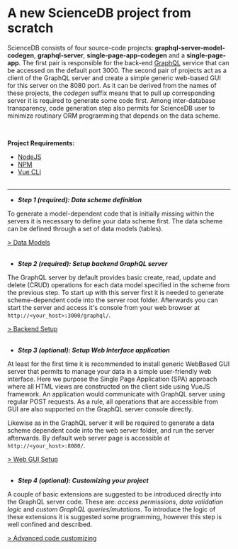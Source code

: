 # A new ScienceDB project from scratch

ScienceDB consists of four source-code projects: __graphql-server-model-codegen__, __graphql-server__, __single-page-app-codegen__ and a __single-page-app__. The first pair is responsible for the back-end [GraphQL](https://graphql.org/learn/) service that can be accessed on the default port 3000. The second pair of projects act as a client of the GraphQL server and create a simple generic web-based GUI for this server on the 8080 port. As it can be derived from the names of these projects, the *codegen* suffix means that to pull up corresponding server it is required to generate some code first. Among inter-database transparency, code generation step also permits for ScienceDB user to minimize routinary ORM programming that depends on the data scheme.

 <br/>
 
 __Project Requirements:__
 * [NodeJS](https://nodejs.org/en/)
 * [NPM](https://www.npmjs.com/get-npm)
 * [Vue CLI](https://cli.vuejs.org/)
 <br/><br/>

* * *
* _**Step 1 (required): Data scheme definition**_

To generate a model-dependent code that is initially missing within the servers it is necessary to define your data scheme first. The data scheme can be defined through a set of data models (tables). 
 <br/>
 
 [ > Data Models](dataModels.md)
<br/><br/>
* _**Step 2 (required): Setup backend GraphQL server**_

The GraphQL server by default provides basic create, read, update and delete (CRUD) operations for each data model specified in the scheme from the previous step. To start up with this server first it is needed to generate scheme-dependent code into the server root folder. Afterwards you can start the server and access it's console from your web browser at `http://<your_host>:3000/graphql/`. 
<br/>

[ > Backend Setup](backendSetUp.md)
<br/><br/>
* _**Step 3 (optional): Setup Web Interface application**_

At least for the first time it is recommended to install generic WebBased GUI server that permits to manage your data in a simple user-friendly web interface. Here we purpose the Single Page Application (SPA) approach where all HTML views are constructed on the client side using VueJS framework. An application would communicate with GraphQL server using regular POST requests. As a rule, all operations that are accessible from GUI are also supported on the GraphQL server console directly.

Likewise as in the GraphQL server it will be required to generate a data scheme dependent code into the web server folder, and run the server afterwards. By default web server page is accessible at `http://<your_host>:8080/`. 
<br/>

[ > Web GUI Setup](guiSetUp.md)
<br/><br/>
* _**Step 4 (optional): Customizing your project**_ 

 A couple of basic extensions are suggested to be introduced directly into the GraphQL server code. These are: *access permissions*, *data validation logic* and *custom GraphQL queries/mutations*. To introduce the logic of these extensions it is suggested some programming, however this step is well confined and described.
 <br/>
 
 [ > Advanced code customizing](projectCustomizing.md)



